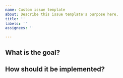 ```yaml
---
name: Custom issue template
about: Describe this issue template's purpose here.
title: ''
labels: ''
assignees: ''

---
```


## What is the goal?



## How should it be implemented?

